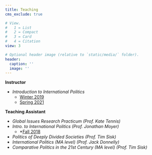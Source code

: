 ```yaml
---
title: Teaching
cms_exclude: true

# View.
#   1 = List
#   2 = Compact
#   3 = Card
#   4 = Citation
view: 3

# Optional header image (relative to `static/media/` folder).
header:
  caption: ''
  image: ''
---
```


**Instructor**  
* *Introduction to International Politics*  
  *  [Winter 2019](/teaching/eval2019.pdf/)
  *  [Spring 2021](/teaching/eval2021.pdf/)
  

**Teaching Assistant** 
* *Global Issues Research Practicum (Prof. Kate Tennis)*  
* *Intro. to International Politics (Prof. Jonathan Moyer)* 
  * *[Fall 2018](/teaching/eval_ta_2018.pdf/)
* *Politics of Deeply Divided Societies (Prof. Tim Sisk)*
* *International Politics (MA level) (Prof. Jack Donnelly)*  
* *Comparative Politics in the 21st Century (MA level) (Prof. Tim Sisk)*
